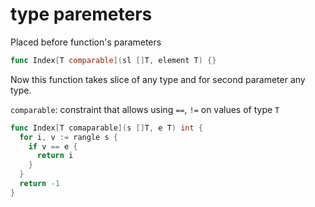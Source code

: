 # type paremeters
Placed before function's parameters
```go
func Index[T comparable](sl []T, element T) {}
```

Now this function takes slice of any type and for second parameter any type.  

`comparable`: constraint that allows using `==`, `!=` on values of type `T`

```go
func Index[T comaparable](s []T, e T) int {
  for i, v := rangle s {
    if v == e {
      return i
    }
  }
  return -1
}
```
